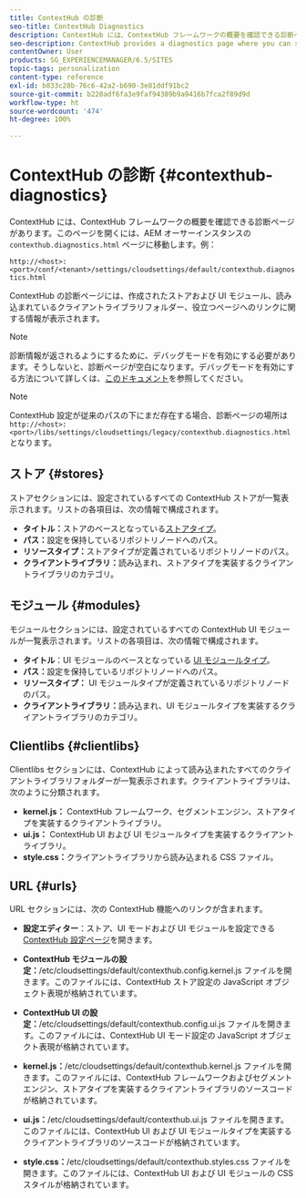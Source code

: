 ```yaml
---
title: ContextHub の診断
seo-title: ContextHub Diagnostics
description: ContextHub には、ContextHub フレームワークの概要を確認できる診断ページがあります
seo-description: ContextHub provides a diagnostics page where you can see an overview of the ContextHub framework
contentOwner: User
products: SG_EXPERIENCEMANAGER/6.5/SITES
topic-tags: personalization
content-type: reference
exl-id: b833c28b-76c6-42a2-b690-3e81ddf91bc2
source-git-commit: b220adf6fa3e9faf94389b9a9416b7fca2f89d9d
workflow-type: ht
source-wordcount: '474'
ht-degree: 100%

---
```


# ContextHub の診断 {#contexthub-diagnostics}

ContextHub には、ContextHub フレームワークの概要を確認できる診断ページがあります。このページを開くには、AEM オーサーインスタンスの `contexthub.diagnostics.html` ページに移動します。例：

`http://<host>:<port>/conf/<tenant>/settings/cloudsettings/default/contexthub.diagnostics.html`

ContextHub の診断ページには、作成されたストアおよび UI モジュール、読み込まれているクライアントライブラリフォルダー、役立つページへのリンクに関する情報が表示されます。

>[!NOTE]
>
>診断情報が返されるようにするために、デバッグモードを有効にする必要があります。そうしないと、診断ページが空白になります。デバッグモードを有効にする方法について詳しくは、[このドキュメント](ch-configuring.md#debugging-contexthub)を参照してください。

>[!NOTE]
>
>ContextHub 設定が従来のパスの下にまだ存在する場合、診断ページの場所は `http://<host>:<port>/libs/settings/cloudsettings/legacy/contexthub.diagnostics.html` となります。

## ストア {#stores}

ストアセクションには、設定されているすべての ContextHub ストアが一覧表示されます。リストの各項目は、次の情報で構成されます。

* **タイトル：**&#x200B;ストアのベースとなっている[ストアタイプ](/help/sites-developing/ch-samplestores.md)。
* **パス：**&#x200B;設定を保持しているリポジトリノードへのパス。
* **リソースタイプ：**&#x200B;ストアタイプが定義されているリポジトリノードのパス。
* **クライアントライブラリ：**&#x200B;読み込まれ、ストアタイプを実装するクライアントライブラリのカテゴリ。

## モジュール {#modules}

モジュールセクションには、設定されているすべての ContextHub UI モジュールが一覧表示されます。リストの各項目は、次の情報で構成されます。

* **タイトル**：UI モジュールのベースとなっている [UI モジュールタイプ](/help/sites-developing/ch-samplemodules.md)。
* **パス：**&#x200B;設定を保持しているリポジトリノードへのパス。
* **リソースタイプ：** UI モジュールタイプが定義されているリポジトリノードのパス。
* **クライアントライブラリ：**&#x200B;読み込まれ、UI モジュールタイプを実装するクライアントライブラリのカテゴリ。

## Clientlibs {#clientlibs}

Clientlibs セクションには、ContextHub によって読み込まれたすべてのクライアントライブラリフォルダーが一覧表示されます。クライアントライブラリは、次のように分類されます。

* **kernel.js：** ContextHub フレームワーク、セグメントエンジン、ストアタイプを実装するクライアントライブラリ。
* **ui.js：** ContextHub UI および UI モジュールタイプを実装するクライアントライブラリ。
* **style.css：**&#x200B;クライアントライブラリから読み込まれる CSS ファイル。

## URL {#urls}

URL セクションには、次の ContextHub 機能へのリンクが含まれます。

* **設定エディター**：ストア、UI モードおよび UI モジュールを設定できる [ContextHub 設定ページ](ch-configuring.md)を開きます。

* **ContextHub モジュールの設定：**/etc/cloudsettings/default/contexthub.config.kernel.js ファイルを開きます。このファイルには、ContextHub ストア設定の JavaScript オブジェクト表現が格納されています。
* **ContextHub UI の設定：**/etc/cloudsettings/default/contexthub.config.ui.js ファイルを開きます。このファイルには、ContextHub UI モード設定の JavaScript オブジェクト表現が格納されています。
* **kernel.js：**/etc/cloudsettings/default/contexthub.kernel.js ファイルを開きます。このファイルには、ContextHub フレームワークおよびセグメントエンジン、ストアタイプを実装するクライアントライブラリのソースコードが格納されています。
* **ui.js：**/etc/cloudsettings/default/contexthub.ui.js ファイルを開きます。このファイルには、ContextHub UI および UI モジュールタイプを実装するクライアントライブラリのソースコードが格納されています。
* **style.css：**/etc/cloudsettings/default/contexthub.styles.css ファイルを開きます。このファイルには、ContextHub UI および UI モジュールの CSS スタイルが格納されています。
